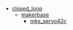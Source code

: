 * [closed_loop](closed_loop)
  * [makerbase](closed_loop/makerbase)
    * [mks_servo42c](closed_loop/makerbase/mks_servo42c)
